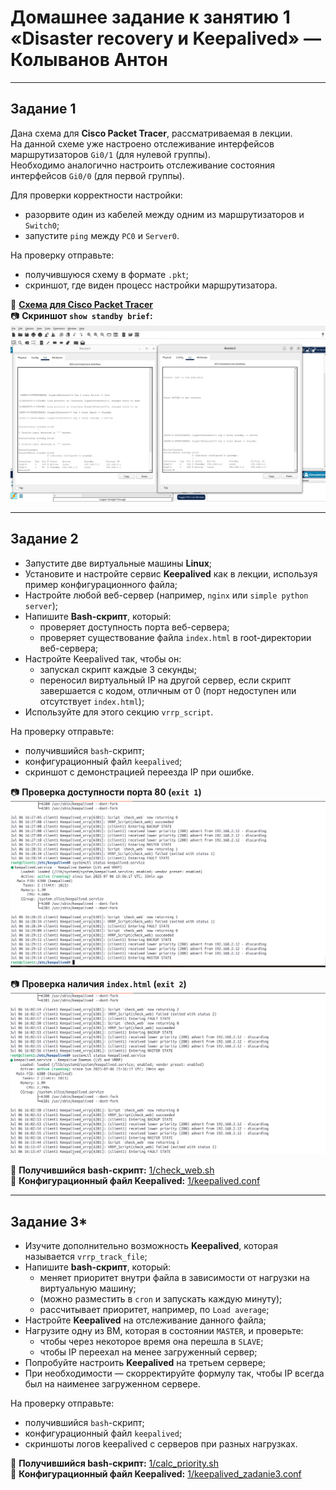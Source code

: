 # Домашнее задание к занятию 1 «Disaster recovery и Keepalived» — Колыванов Антон

---

## Задание 1

Дана схема для **Cisco Packet Tracer**, рассматриваемая в лекции.  
На данной схеме уже настроено отслеживание интерфейсов маршрутизаторов `Gi0/1` (для нулевой группы).  
Необходимо аналогично настроить отслеживание состояния интерфейсов `Gi0/0` (для первой группы).  

Для проверки корректности настройки:
- разорвите один из кабелей между одним из маршрутизаторов и `Switch0`;
- запустите `ping` между `PC0` и `Server0`.

На проверку отправьте:
- получившуюся схему в формате `.pkt`;
- скриншот, где виден процесс настройки маршрутизатора.

📁 **[Схема для Cisco Packet Tracer](1/zadanie1.pkt)**  
📷 **Скриншот `show standby brief`:**  
![скриншот show standby brief](img/1.png)

---

## Задание 2

- Запустите две виртуальные машины **Linux**;
- Установите и настройте сервис **Keepalived** как в лекции, используя пример конфигурационного файла;
- Настройте любой веб-сервер (например, `nginx` или `simple python server`);
- Напишите **Bash-скрипт**, который:
  - проверяет доступность порта веб-сервера;
  - проверяет существование файла `index.html` в root-директории веб-сервера;
- Настройте Keepalived так, чтобы он:
  - запускал скрипт каждые 3 секунды;
  - переносил виртуальный IP на другой сервер, если скрипт завершается с кодом, отличным от 0 (порт недоступен или отсутствует `index.html`);
- Используйте для этого секцию `vrrp_script`.

На проверку отправьте:
- получившийся `bash`-скрипт;
- конфигурационный файл `keepalived`;
- скриншот с демонстрацией переезда IP при ошибке.

📷 **Проверка доступности порта 80 (`exit 1`)**  
![Проверка доступности порта 80](img/2.png)

📷 **Проверка наличия `index.html` (`exit 2`)**  
![Проверка наличия index.html](img/3.png)

📄 **Получившийся bash-скрипт:** [1/check_web.sh](1/check_web.sh)  
📄 **Конфигурационный файл Keepalived:** [1/keepalived.conf](1/keepalived.conf)

---

## Задание 3*

- Изучите дополнительно возможность **Keepalived**, которая называется `vrrp_track_file`;
- Напишите **bash-скрипт**, который:
  - меняет приоритет внутри файла в зависимости от нагрузки на виртуальную машину;
  - (можно разместить в `cron` и запускать каждую минуту);
  - рассчитывает приоритет, например, по `Load average`;
- Настройте **Keepalived** на отслеживание данного файла;
- Нагрузите одну из ВМ, которая в состоянии `MASTER`, и проверьте:
  - чтобы через некоторое время она перешла в `SLAVE`;
  - чтобы IP переехал на менее загруженный сервер;
- Попробуйте настроить **Keepalived** на третьем сервере;
- При необходимости — скорректируйте формулу так, чтобы IP всегда был на наименее загруженном сервере.

На проверку отправьте:
- получившийся `bash`-скрипт;
- конфигурационный файл `keepalived`;
- скриншоты логов keepalived с серверов при разных нагрузках.

📄 **Получившийся bash-скрипт:** [1/calc_priority.sh](1/calc_priority.sh)  
📄 **Конфигурационный файл Keepalived:** [1/keepalived_zadanie3.conf](1/keepalived_zadanie3.conf)
